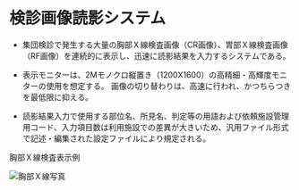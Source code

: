 # 検診画像読影システム

- 集団検診で発生する大量の胸部Ｘ線検査画像（CR画像）、胃部Ｘ線検査画像（RF画像）を連続的に表示し、迅速に読影結果を入力するシステムである。

- 表示モニターは、2Mモノクロ縦置き（1200X1600）の高精細・高輝度モニターの使用を想定する。
画像の切り替わりは、高速に行われ、かつちらつきを最低限に抑える。

- 読影結果入力で使用する部位名、所見名、判定等の用語および依頼施設管理用コード、入力項目数は利用施設での差異が大きいため、汎用ファイル形式で記述・編集された設定ファイルにより規定される。

胸部Ｘ線検査表示例

![胸部Ｘ線写真](/Users/takayoshi.n/Desktop/健診読影システム仕様/image/image_0.1.png "胸部Ｘ線画像表示例")
